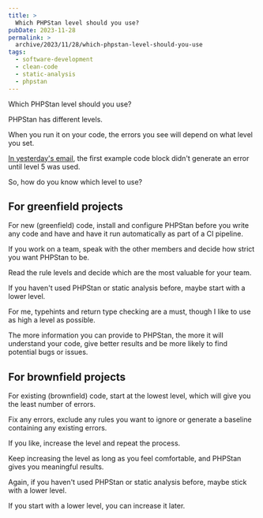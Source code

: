 ```yaml
---
title: >
  Which PHPStan level should you use?
pubDate: 2023-11-28
permalink: >
  archive/2023/11/28/which-phpstan-level-should-you-use
tags:
  - software-development
  - clean-code
  - static-analysis
  - phpstan
---
```


Which PHPStan level should you use?

PHPStan has different levels.

When you run it on your code, the errors you see will depend on what level you set.

[In yesterday's email][yesterday], the first example code block didn't generate an error until level 5 was used.

So, how do you know which level to use?

## For greenfield projects

For new (greenfield) code, install and configure PHPStan before you write any code and have and have it run automatically as part of a CI pipeline.

If you work on a team, speak with the other members and decide how strict you want PHPStan to be.

Read the rule levels and decide which are the most valuable for your team.

If you haven't used PHPStan or static analysis before, maybe start with a lower level.

For me, typehints and return type checking are a must, though I like to use as high a level as possible.

The more information you can provide to PHPStan, the more it will understand your code, give better results and be more likely to find potential bugs or issues.

## For brownfield projects

For existing (brownfield) code, start at the lowest level, which will give you the least number of errors.

Fix any errors, exclude any rules you want to ignore or generate a baseline containing any existing errors.

If you like, increase the level and repeat the process.

Keep increasing the level as long as you feel comfortable, and PHPStan gives you meaningful results.

Again, if you haven't used PHPStan or static analysis before, maybe stick with a lower level.

If you start with a lower level, you can increase it later.

[yesterday]: https://www.oliverdavies.uk/archive/2023/11/27/finding-the-best-test-base
